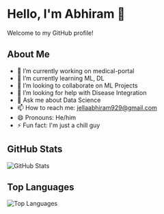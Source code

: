 # Hello, I'm Abhiram 👋

Welcome to my GitHub profile!

## About Me
- 🔭 I’m currently working on medical-portal
- 🌱 I’m currently learning ML, DL
- 👯 I’m looking to collaborate on ML Projects
- 🤔 I’m looking for help with Disease Integration
- 💬 Ask me about Data Science
- 📫 How to reach me: jellaabhiram929@gmail.com
- 😄 Pronouns: He/him
- ⚡ Fun fact: I'm just a chill guy

## GitHub Stats
![GitHub Stats](https://github-readme-stats.vercel.app/api?username=abhiiesante&show_icons=true&theme=radical)

## Top Languages
![Top Languages](https://github-readme-stats.vercel.app/api/top-langs/?username=abhiiesante&layout=compact&theme=radical)
